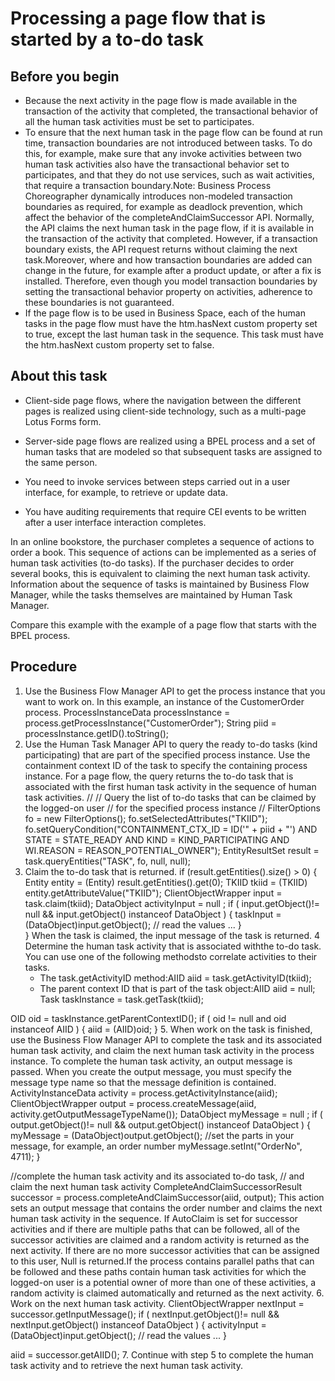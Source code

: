 <!-- image -->

# Processing a page flow that is started by a to-do task

## Before you begin

- Because the next activity in the page flow is made available in
the transaction of the activity that completed, the transactional
behavior of all the human task activities must be set to participates.
- To ensure that the next human task in the page flow can be found at run time, transaction
boundaries are not introduced between tasks. To do this, for example, make sure that any invoke
activities between two human task activities also have the transactional behavior set to
participates, and that they do not use services, such as wait activities, that
require a transaction boundary.Note: Business Process Choreographer dynamically introduces
non-modeled transaction boundaries as required, for example as deadlock prevention, which affect the
behavior of the completeAndClaimSuccessor API. Normally, the API claims the next
human task in the page flow, if it is available in the transaction of the activity that completed.
However, if a transaction boundary exists, the API request returns without claiming the next
task.Moreover, where and how transaction boundaries are added can change in the future, for
example after a product update, or after a fix is installed. Therefore, even though you model
transaction boundaries by setting the transactional behavior property on activities, adherence to
these boundaries is not guaranteed.
- If the page flow is to be used in Business Space, each of the
human tasks in the page flow must have the htm.hasNext custom
property set to true, except the last human
task in the sequence. This task must have the htm.hasNext custom
property set to false.

## About this task

- Client-side page flows, where the navigation between the different
pages is realized using client-side technology, such as a multi-page Lotus Forms form.
- Server-side page flows are realized using a BPEL process and a
set of human tasks that are modeled so that subsequent tasks are assigned
to the same person.

- You need to invoke services between steps carried out in a user
interface, for example, to retrieve or update data.
- You have auditing requirements that require CEI events to be written
after a user interface interaction completes.

In
an online bookstore, the purchaser completes a sequence of actions
to order a book. This sequence of actions can be implemented as a
series of human task activities (to-do tasks). If the purchaser decides
to order several books, this is equivalent to claiming the next human
task activity. Information about the sequence of tasks is maintained
by Business Flow Manager, while the tasks themselves are maintained
by Human Task Manager.

Compare this example with the example
of a page flow that starts with the BPEL process.

## Procedure

1. Use the Business Flow Manager API to get the process instance
that you want to work on. In this example, an instance
of the CustomerOrder process.
ProcessInstanceData processInstance = 
   process.getProcessInstance("CustomerOrder");
String piid = processInstance.getID().toString();
2. Use the Human Task Manager API to query the ready to-do
tasks (kind participating) that are part of the specified process
instance.  Use the containment context ID of the task
to specify the containing process instance. For a page flow, the query
returns the to-do task that is associated with the first human task
activity in the sequence of human task activities.
//
 // Query the list of to-do tasks that can be claimed by the logged-on user 
 // for the specified process instance
//
FilterOptions fo = new FilterOptions();
fo.setSelectedAttributes("TKIID");
fo.setQueryCondition("CONTAINMENT\_CTX\_ID = ID('" + piid + "') AND STATE = STATE\_READY AND KIND = KIND\_PARTICIPATING AND WI.REASON = REASON\_POTENTIAL\_OWNER");
EntityResultSet result = task.queryEntities("TASK", fo, null, null);
3. Claim the to-do task that is returned. if (result.getEntities().size() > 0)
{
  Entity entity = (Entity) result.getEntities().get(0);
  TKIID tkiid = (TKIID) entity.getAttributeValue("TKIID");
  ClientObjectWrapper input = task.claim(tkiid);
  DataObject activityInput = null ;
  if ( input.getObject()!= null && input.getObject() instanceof DataObject )
  {
    taskInput = (DataObject)input.getObject();
    // read the values
    ...
  }  
}
When the task is claimed,
the input message of the task is returned.
4 Determine the human task activity that is associated withthe to-do task. You can use one of the following methodsto correlate activities to their tasks.
    - The task.getActivityID method:AIID aiid = task.getActivityID(tkiid);
    - The parent context ID that is part of the task object:AIID aiid = null;
Task taskInstance = task.getTask(tkiid);

OID oid = taskInstance.getParentContextID();
if ( oid != null and oid instanceof AIID )
{
  aiid = (AIID)oid;
}
5. When work on the task is finished, use the Business Flow
Manager API to complete the task and its associated human task activity,
and claim the next human task activity in the process instance.
To complete the human task activity, an output message is
passed. When you create the output message, you must specify the message
type name so that the message definition is contained. 
ActivityInstanceData activity = process.getActivityInstance(aiid);
ClientObjectWrapper output = 
      process.createMessage(aiid, activity.getOutputMessageTypeName());
DataObject myMessage = null ;
if ( output.getObject()!= null && output.getObject() instanceof DataObject )
{
  myMessage = (DataObject)output.getObject();
  //set the parts in your message, for example, an order number
  myMessage.setInt("OrderNo", 4711);
}

//complete the human task activity and its associated to-do task,
// and claim the next human task activity
CompleteAndClaimSuccessorResult successor = 
   process.completeAndClaimSuccessor(aiid, output);
This action sets an output message that contains the order
number and claims the next human task activity in the sequence. If AutoClaim is
set for successor activities and if there are multiple paths that
can be followed, all of the successor activities are claimed and a
random activity is returned as the next activity. If there are no
more successor activities that can be assigned to this user, Null is
returned.If the process contains parallel paths that can be followed
and these paths contain human task activities for which the logged-on
user is a potential owner of more than one of these activities, a
random activity is claimed automatically and returned as the next
activity.
6. Work on the next human task activity. ClientObjectWrapper nextInput = successor.getInputMessage();
if ( nextInput.getObject()!= 
               null && nextInput.getObject() instanceof DataObject )
{
  activityInput = (DataObject)input.getObject();
  // read the values
  ...
}  

aiid = successor.getAIID();
7. Continue with step 5 to complete the human task activity
and to retrieve the next human task activity.